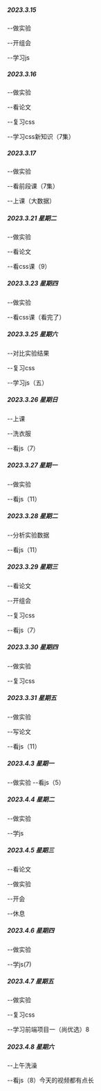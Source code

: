 ##### 2023.3.15

--做实验

--开组会

--学习js

##### 2023.3.16

--做实验

--看论文

--复习css

--学习css新知识（7集）

##### 2023.3.17

--做实验

--看前段课（7集）

--上课（大数据）

##### 2023.3.21 星期二

--做实验

--看论文

--看css课（9）

##### 2023.3.23 星期四

--做实验

--看css课（看完了）

##### 2023.3.25 星期六

--对比实验结果

--复习css

--学习js（五）

##### 2023.3.26 星期日

--上课

--洗衣服

--看js（7）

##### 2023.3.27 星期一

--做实验

--看js（11）

##### 2023.3.28 星期二

--分析实验数据

--看js（11）

##### 2023.3.29 星期三

--看论文

--开组会

--复习css

--看js（7）

##### 2023.3.30 星期四

--做实验

--复习css

##### 2023.3.31 星期五

--做实验

--写论文

--看js（11）

##### 2023.4.3 星期一
--做实验
--看js（5）

##### 2023.4.4 星期二

--做实验

--学js

##### 2023.4.5 星期三

--看论文

--做实验

--开会

--休息

##### 2023.4.6 星期四

--做实验

--学js(7)

##### 2023.4.7 星期五

--做实验

--复习css

--学习前端项目一（尚优选）8

##### 2023.4.8 星期六

--上午洗澡

--看js（8）今天的视频都有点长